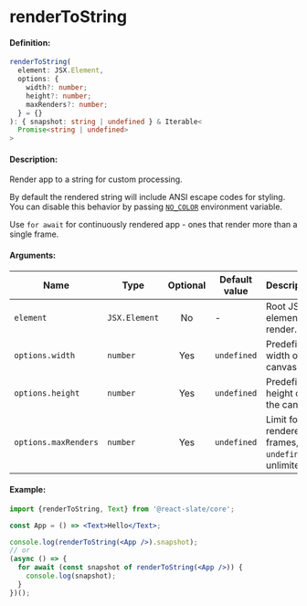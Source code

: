 # renderToString

#### Definition:

```ts
renderToString(
  element: JSX.Element,
  options: {
    width?: number;
    height?: number;
    maxRenders?: number;
  } = {}
): { snapshot: string | undefined } & Iterable<
  Promise<string | undefined>
>
```

#### Description:

Render app to a string for custom processing.

By default the rendered string will include ANSI escape codes for styling. You can disable this behavior by passing [`NO_COLOR`](https://no-color.org/) environment variable.

Use `for await` for continuously rendered app - ones that render more than a single frame.

#### Arguments:

| Name                 | Type          | Optional | Default value | Description                                          |
| -------------------- | ------------- | :------: | ------------- | ---------------------------------------------------- |
| `element`            | `JSX.Element` |    No    | -             | Root JSX element to render.                          |
| `options.width`      | `number`      |   Yes    | `undefined`   | Predefined width of the canvas.                      |
| `options.height`     | `number`      |   Yes    | `undefined`   | Predefined height of the canvas.                     |
| `options.maxRenders` | `number`      |   Yes    | `undefined`   | Limit for rendered frames, `undefined` is unlimited. |

#### Example:

```jsx
import {renderToString, Text} from '@react-slate/core';

const App = () => <Text>Hello</Text>;

console.log(renderToString(<App />).snapshot);
// or
(async () => {
  for await (const snapshot of renderToString(<App />)) {
    console.log(snapshot);
  }
})();
```
